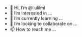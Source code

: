 - 👋 Hi, I’m @liulilml
- 👀 I’m interested in ...
- 🌱 I’m currently learning ...
- 💞️ I’m looking to collaborate on ...
- 📫 How to reach me ...

<!---
liulilml/liulilml is a ✨ special ✨ repository because its `README.md` (this file) appears on your GitHub profile.
You can click the Preview link to take a look at your changes.
--->

